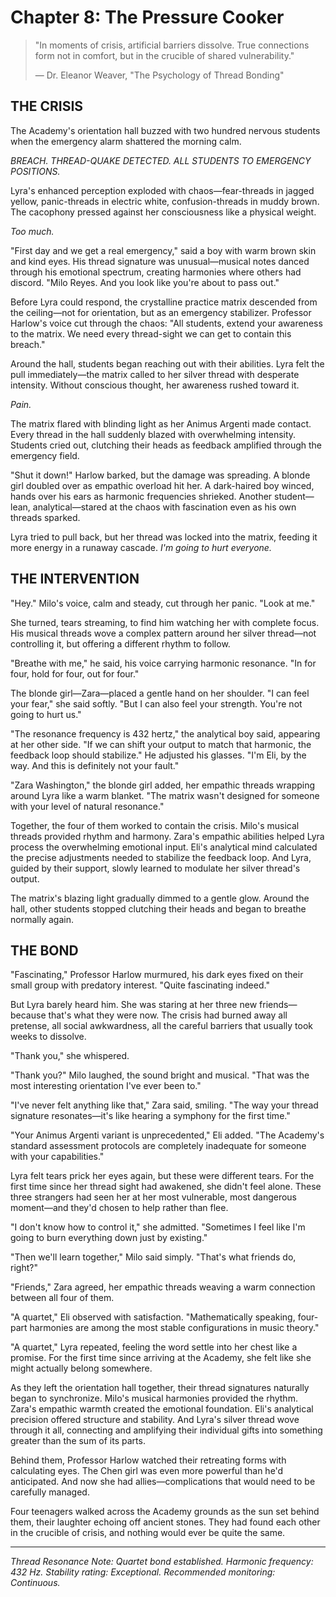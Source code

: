 # Chapter 8: The Pressure Cooker

> "In moments of crisis, artificial barriers dissolve. True connections form not in comfort, but in the crucible of shared vulnerability."
>
> — Dr. Eleanor Weaver, "The Psychology of Thread Bonding"

## THE CRISIS

The Academy's orientation hall buzzed with two hundred nervous students when the emergency alarm shattered the morning calm.

*BREACH. THREAD-QUAKE DETECTED. ALL STUDENTS TO EMERGENCY POSITIONS.*

Lyra's enhanced perception exploded with chaos—fear-threads in jagged yellow, panic-threads in electric white, confusion-threads in muddy brown. The cacophony pressed against her consciousness like a physical weight.

*Too much.*

"First day and we get a real emergency," said a boy with warm brown skin and kind eyes. His thread signature was unusual—musical notes danced through his emotional spectrum, creating harmonies where others had discord. "Milo Reyes. And you look like you're about to pass out."

Before Lyra could respond, the crystalline practice matrix descended from the ceiling—not for orientation, but as an emergency stabilizer. Professor Harlow's voice cut through the chaos: "All students, extend your awareness to the matrix. We need every thread-sight we can get to contain this breach."

Around the hall, students began reaching out with their abilities. Lyra felt the pull immediately—the matrix called to her silver thread with desperate intensity. Without conscious thought, her awareness rushed toward it.

*Pain.*

The matrix flared with blinding light as her Animus Argenti made contact. Every thread in the hall suddenly blazed with overwhelming intensity. Students cried out, clutching their heads as feedback amplified through the emergency field.

"Shut it down!" Harlow barked, but the damage was spreading. A blonde girl doubled over as empathic overload hit her. A dark-haired boy winced, hands over his ears as harmonic frequencies shrieked. Another student—lean, analytical—stared at the chaos with fascination even as his own threads sparked.

Lyra tried to pull back, but her thread was locked into the matrix, feeding it more energy in a runaway cascade. *I'm going to hurt everyone.*

## THE INTERVENTION

"Hey." Milo's voice, calm and steady, cut through her panic. "Look at me."

She turned, tears streaming, to find him watching her with complete focus. His musical threads wove a complex pattern around her silver thread—not controlling it, but offering a different rhythm to follow.

"Breathe with me," he said, his voice carrying harmonic resonance. "In for four, hold for four, out for four."

The blonde girl—Zara—placed a gentle hand on her shoulder. "I can feel your fear," she said softly. "But I can also feel your strength. You're not going to hurt us."

"The resonance frequency is 432 hertz," the analytical boy said, appearing at her other side. "If we can shift your output to match that harmonic, the feedback loop should stabilize." He adjusted his glasses. "I'm Eli, by the way. And this is definitely not your fault."

"Zara Washington," the blonde girl added, her empathic threads wrapping around Lyra like a warm blanket. "The matrix wasn't designed for someone with your level of natural resonance."

Together, the four of them worked to contain the crisis. Milo's musical threads provided rhythm and harmony. Zara's empathic abilities helped Lyra process the overwhelming emotional input. Eli's analytical mind calculated the precise adjustments needed to stabilize the feedback loop. And Lyra, guided by their support, slowly learned to modulate her silver thread's output.

The matrix's blazing light gradually dimmed to a gentle glow. Around the hall, other students stopped clutching their heads and began to breathe normally again.

## THE BOND

"Fascinating," Professor Harlow murmured, his dark eyes fixed on their small group with predatory interest. "Quite fascinating indeed."

But Lyra barely heard him. She was staring at her three new friends—because that's what they were now. The crisis had burned away all pretense, all social awkwardness, all the careful barriers that usually took weeks to dissolve.

"Thank you," she whispered.

"Thank you?" Milo laughed, the sound bright and musical. "That was the most interesting orientation I've ever been to."

"I've never felt anything like that," Zara said, smiling. "The way your thread signature resonates—it's like hearing a symphony for the first time."

"Your Animus Argenti variant is unprecedented," Eli added. "The Academy's standard assessment protocols are completely inadequate for someone with your capabilities."

Lyra felt tears prick her eyes again, but these were different tears. For the first time since her thread sight had awakened, she didn't feel alone. These three strangers had seen her at her most vulnerable, most dangerous moment—and they'd chosen to help rather than flee.

"I don't know how to control it," she admitted. "Sometimes I feel like I'm going to burn everything down just by existing."

"Then we'll learn together," Milo said simply. "That's what friends do, right?"

"Friends," Zara agreed, her empathic threads weaving a warm connection between all four of them.

"A quartet," Eli observed with satisfaction. "Mathematically speaking, four-part harmonies are among the most stable configurations in music theory."

"A quartet," Lyra repeated, feeling the word settle into her chest like a promise. For the first time since arriving at the Academy, she felt like she might actually belong somewhere.

As they left the orientation hall together, their thread signatures naturally began to synchronize. Milo's musical harmonies provided the rhythm. Zara's empathic warmth created the emotional foundation. Eli's analytical precision offered structure and stability. And Lyra's silver thread wove through it all, connecting and amplifying their individual gifts into something greater than the sum of its parts.

Behind them, Professor Harlow watched their retreating forms with calculating eyes. The Chen girl was even more powerful than he'd anticipated. And now she had allies—complications that would need to be carefully managed.

Four teenagers walked across the Academy grounds as the sun set behind them, their laughter echoing off ancient stones. They had found each other in the crucible of crisis, and nothing would ever be quite the same.

---

*Thread Resonance Note: Quartet bond established. Harmonic frequency: 432 Hz. Stability rating: Exceptional. Recommended monitoring: Continuous.*
